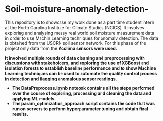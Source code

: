 # Soil-moisture-anomaly-detection-
This repository is to showcase my work done as a part time student intern at the North Carolina Institute for Climate Studies (NCICS). It involves exploring and analysing messy real world soil moisture measurement data in order to use Machin Learning techniques for anomaly detection. The data is obtained from the USCRN soil sensor network. For this phase of the project only data from the <b>Acclima<b> sensors were used.

It involved multiple rounds of data cleaning and preprocessing with discussions with stakeholders, and exploring the use of XGBoost and isolation forests to establish baseline performance and to show Machine Learning techniques can be used to automate the quality control process in detection and flagging anomalous sensor readings.

* The DataPreprocess.ipynb noteook contains all the steps performed over the course of exploring, processing and cleaning the data and applying ML models.
* The param_optimization_approach script contains the code that was run on servers to perform hyperparameter tuning and obtain final results.
